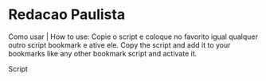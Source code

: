 # Redacao Paulista
Como usar | How to use:
Copie o script e coloque no favorito igual qualquer outro script bookmark e ative ele. Copy the script and add it to your bookmarks like any other bookmark script and activate it.

Script
